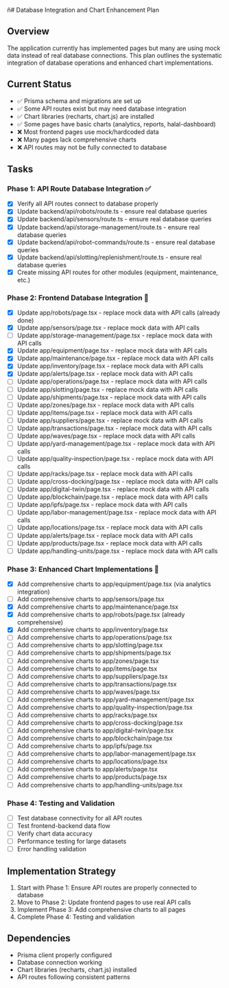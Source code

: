 ñ# Database Integration and Chart Enhancement Plan

## Overview
The application currently has implemented pages but many are using mock data instead of real database connections. This plan outlines the systematic integration of database operations and enhanced chart implementations.

## Current Status
- ✅ Prisma schema and migrations are set up
- ✅ Some API routes exist but may need database integration
- ✅ Chart libraries (recharts, chart.js) are installed
- ✅ Some pages have basic charts (analytics, reports, halal-dashboard)
- ❌ Most frontend pages use mock/hardcoded data
- ❌ Many pages lack comprehensive charts
- ❌ API routes may not be fully connected to database

## Tasks

### Phase 1: API Route Database Integration ✅
- [x] Verify all API routes connect to database properly
- [x] Update backend/api/robots/route.ts - ensure real database queries
- [x] Update backend/api/sensors/route.ts - ensure real database queries
- [x] Update backend/api/storage-management/route.ts - ensure real database queries
- [x] Update backend/api/robot-commands/route.ts - ensure real database queries
- [x] Update backend/api/slotting/replenishment/route.ts - ensure real database queries
- [x] Create missing API routes for other modules (equipment, maintenance, etc.)

### Phase 2: Frontend Database Integration 🚧
- [x] Update app/robots/page.tsx - replace mock data with API calls (already done)
- [x] Update app/sensors/page.tsx - replace mock data with API calls
- [ ] Update app/storage-management/page.tsx - replace mock data with API calls
- [x] Update app/equipment/page.tsx - replace mock data with API calls
- [x] Update app/maintenance/page.tsx - replace mock data with API calls
- [x] Update app/inventory/page.tsx - replace mock data with API calls
- [x] Update app/alerts/page.tsx - replace mock data with API calls
- [ ] Update app/operations/page.tsx - replace mock data with API calls
- [ ] Update app/slotting/page.tsx - replace mock data with API calls
- [ ] Update app/shipments/page.tsx - replace mock data with API calls
- [ ] Update app/zones/page.tsx - replace mock data with API calls
- [ ] Update app/items/page.tsx - replace mock data with API calls
- [ ] Update app/suppliers/page.tsx - replace mock data with API calls
- [ ] Update app/transactions/page.tsx - replace mock data with API calls
- [ ] Update app/waves/page.tsx - replace mock data with API calls
- [ ] Update app/yard-management/page.tsx - replace mock data with API calls
- [ ] Update app/quality-inspection/page.tsx - replace mock data with API calls
- [ ] Update app/racks/page.tsx - replace mock data with API calls
- [ ] Update app/cross-docking/page.tsx - replace mock data with API calls
- [ ] Update app/digital-twin/page.tsx - replace mock data with API calls
- [ ] Update app/blockchain/page.tsx - replace mock data with API calls
- [ ] Update app/ipfs/page.tsx - replace mock data with API calls
- [ ] Update app/labor-management/page.tsx - replace mock data with API calls
- [ ] Update app/locations/page.tsx - replace mock data with API calls
- [ ] Update app/alerts/page.tsx - replace mock data with API calls
- [ ] Update app/products/page.tsx - replace mock data with API calls
- [ ] Update app/handling-units/page.tsx - replace mock data with API calls

### Phase 3: Enhanced Chart Implementations 🚧
- [x] Add comprehensive charts to app/equipment/page.tsx (via analytics integration)
- [ ] Add comprehensive charts to app/sensors/page.tsx
- [x] Add comprehensive charts to app/maintenance/page.tsx
- [x] Add comprehensive charts to app/robots/page.tsx (already comprehensive)
- [x] Add comprehensive charts to app/inventory/page.tsx
- [ ] Add comprehensive charts to app/operations/page.tsx
- [ ] Add comprehensive charts to app/slotting/page.tsx
- [ ] Add comprehensive charts to app/shipments/page.tsx
- [ ] Add comprehensive charts to app/zones/page.tsx
- [ ] Add comprehensive charts to app/items/page.tsx
- [ ] Add comprehensive charts to app/suppliers/page.tsx
- [ ] Add comprehensive charts to app/transactions/page.tsx
- [ ] Add comprehensive charts to app/waves/page.tsx
- [ ] Add comprehensive charts to app/yard-management/page.tsx
- [ ] Add comprehensive charts to app/quality-inspection/page.tsx
- [ ] Add comprehensive charts to app/racks/page.tsx
- [ ] Add comprehensive charts to app/cross-docking/page.tsx
- [ ] Add comprehensive charts to app/digital-twin/page.tsx
- [ ] Add comprehensive charts to app/blockchain/page.tsx
- [ ] Add comprehensive charts to app/ipfs/page.tsx
- [ ] Add comprehensive charts to app/labor-management/page.tsx
- [ ] Add comprehensive charts to app/locations/page.tsx
- [ ] Add comprehensive charts to app/alerts/page.tsx
- [ ] Add comprehensive charts to app/products/page.tsx
- [ ] Add comprehensive charts to app/handling-units/page.tsx

### Phase 4: Testing and Validation
- [ ] Test database connectivity for all API routes
- [ ] Test frontend-backend data flow
- [ ] Verify chart data accuracy
- [ ] Performance testing for large datasets
- [ ] Error handling validation

## Implementation Strategy
1. Start with Phase 1: Ensure API routes are properly connected to database
2. Move to Phase 2: Update frontend pages to use real API calls
3. Implement Phase 3: Add comprehensive charts to all pages
4. Complete Phase 4: Testing and validation

## Dependencies
- Prisma client properly configured
- Database connection working
- Chart libraries (recharts, chart.js) installed
- API routes following consistent patterns
